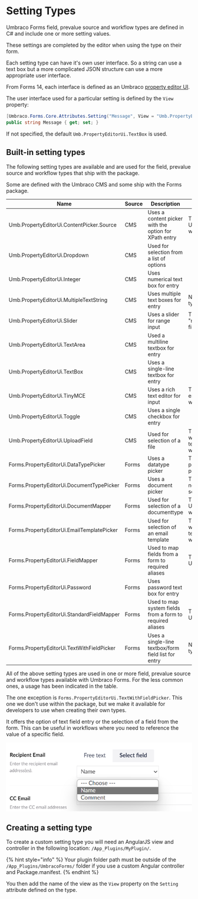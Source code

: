 # Setting Types

Umbraco Forms field, prevalue source and workflow types are defined in C# and include one or more setting values.

These settings are completed by the editor when using the type on their form.

Each setting type can have it's own user interface. So a string can use a text box but a more complicated JSON structure can use a more appropriate user interface.

From Forms 14, each interface is defined as an Umbraco [property editor UI](https://docs.umbraco.com/umbraco-cms/extending/property-editors/composition/property-editor-ui).

The user interface used for a particular setting is defined by the `View` property:

```csharp
[Umbraco.Forms.Core.Attributes.Setting("Message", View = "Umb.PropertyEditorUi.TextBox")]
public string Message { get; set; }
```

If not specified, the default `Umb.PropertyEditorUi.TextBox` is used.

## Built-in setting types

The following setting types are available and are used for the field, prevalue source and workflow types that ship with the package.

Some are defined with the Umbraco CMS and some ship with the Forms package.

| Name                                             | Source       | Description                                                       | Used in                                         |
|--------------------------------------------------|--------------|-------------------------------------------------------------------|-------------------------------------------------|
| Umb.PropertyEditorUi.ContentPicker.Source        | CMS          | Uses a content picker with the option for XPath entry             | The "Save as Umbraco node" workflow             |
| Umb.PropertyEditorUi.Dropdown                    | CMS          | Used for selection from a list of options                         |                                                 |
| Umb.PropertyEditorUi.Integer                     | CMS          | Uses numerical text box for entry                                 |                                                 |
| Umb.PropertyEditorUi.MultipleTextString          | CMS          | Uses multiple text boxes for entry                                | Not used in core types                                                |
| Umb.PropertyEditorUi.Slider                      | CMS          | Uses a slider for range input                                     | The "reCAPTCHAv3" field type                    |
| Umb.PropertyEditorUi.TextArea                    | CMS          | Used a multiline textbox for entry                                |                                                 |
| Umb.PropertyEditorUi.TextBox                     | CMS          | Uses a single-line textbox for entry                              |                                                 |
| Umb.PropertyEditorUi.TinyMCE                     | CMS          | Uses a rich text editor for input                                 | The "Send email" workflows                      |
| Umb.PropertyEditorUi.Toggle                      | CMS          | Uses a single checkbox for entry                                  |                                                 |
| Umb.PropertyEditorUi.UploadField                 | CMS          | Used for selection of a file                                      | The "Send email with XSLT template" workflow    |
| Forms.PropertyEditorUi.DataTypePicker            | Forms        | Uses a datatype picker                                            | The "Umbraco prevalues" prevalue source         |
| Forms.PropertyEditorUi.DocumentTypePicker        | Forms        | Uses a document picker                                            | The "Umbraco nodes" prevalue source             |
| Forms.PropertyEditorUi.DocumentMapper            | Forms        | Used for selection of a documenttype                              | The "Save as Umbraco node" workflow             |
| Forms.PropertyEditorUi.EmailTemplatePicker       | Forms        | Used for selection of an email template                           | The "Send email with Razor template" workflow   |
| Forms.PropertyEditorUi.FieldMapper               | Forms        | Used to map fields from a form to required aliases                | The "Send to URL" workflow                      |
| Forms.PropertyEditorUi.Password                  | Forms        | Uses password text box for entry                                  |                                                 |
| Forms.PropertyEditorUi.StandardFieldMapper       | Forms        | Used to map system fields from a form to required aliases         | The "Send to URL" workflow                      |
| Forms.PropertyEditorUi.TextWithFieldPicker       | Forms        | Uses a single-line textbox/form field list for entry              | Not used in core types                          |

All of the above setting types are used in one or more field, prevalue source and workflow types available with Umbraco Forms. For the less common ones, a usage has been indicated in the table.

The one exception is `Forms.PropertyEditorUi.TextWithFieldPicker`.  This one we don't use within the package, but we make it available for developers to use when creating their own types.

It offers the option of text field entry or the selection of a field from the form. This can be useful in workflows where you need to reference the value of a specific field.

![Text with field picker](./images/text-with-field-picker.png)

## Creating a setting type

To create a custom setting type you will need an AngularJS view and controller in the following location: `/App_Plugins/MyPlugin/`.

{% hint style="info" %}
Your plugin folder path must be outside of the `/App_Plugins/UmbracoForms/` folder if you use a custom Angular controller and Package.manifest.
{% endhint %}

You then add the name of the view as the `View` property on the `Setting` attribute defined on the type.
